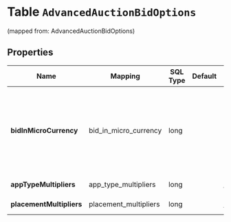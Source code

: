 
# Table `AdvancedAuctionBidOptions`
(mapped from: AdvancedAuctionBidOptions)

## Properties
Name | Mapping | SQL Type | Default | Type | Description | Notes
---- | ------- | -------- | ------- | ---- | ----------- | -----
**bidInMicroCurrency** | bid_in_micro_currency | long |  | **kotlin.Long** | Bid price in micro currency. A value of 0 will stop distribution for this item in &#x60;MAX_BID&#x60; ad groups in &#x60;CATALOG_SALES&#x60; campaigns. A value of &#x60;null&#x60; will fallback to the ad group&#39;s &#x60;bid_in_micro_currency&#x60;. |  [optional]
**appTypeMultipliers** | app_type_multipliers | long |  | [**AppTypeMultipliers**](AppTypeMultipliers.md) |  |  [optional] [foreignkey]
**placementMultipliers** | placement_multipliers | long |  | [**PlacementMultipliers**](PlacementMultipliers.md) |  |  [optional] [foreignkey]






